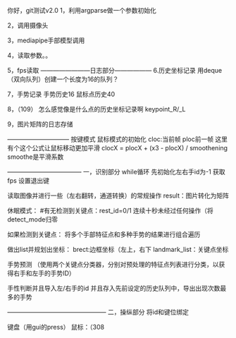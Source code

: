你好，git测试v2.0
1，利用argparse做一个参数初始化

2，调用摄像头

3，mediapipe手部模型调用

4，读取参数。。

5，fps读取
————————日志部分——————
6.历史坐标记录
用deque（双向队列）创建一个长度为16的队列？

7，手势记录
手势历史16
鼠标点历史40

8，（109）
怎么感觉像是什么点的历史坐标记录啊
keypoint_R/_L

9，图片矩阵的日志存储

——————————
按键模式
鼠标模式的初始化
cloc:当前帧 ploc前一帧
这里有个这个公式让鼠标移动更加平滑
clocX = plocX + (x3 - plocX) / smoothening
smoothe是平滑系数

————————————
一，识别部分
while循环
先初始化左右手id为-1
获取fps
设置退出键

读取图像并进行一些（左右翻转，通道转换）的常规操作
result：图片转化为矩阵

休眠模式：
#有无检测到关键点：rest_id=0/1
连续十秒未经过任何操作（将detect_mode归零

如果检测到关键点：
将多个手部特征点和多种手势的结果进行组合遍历

做出list并规划出坐标：
brect:边框坐标（左上，右下
landmark_list：关键点坐标

手势预测
（使用两个关键点分类器，分别对预处理的特征点列表进行分类，以获得右手和左手的手势ID）

手性判断并且导入左/右手的id
并且存入先前设定的历史队列中，导出出现次数最多的手势

————————————————
二，操纵部分
将id和键位绑定

键盘（用gui的press）
鼠标：（308
